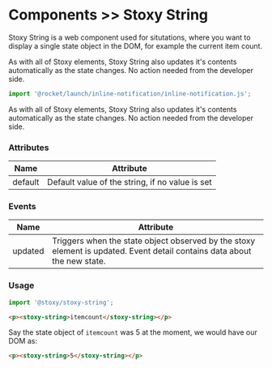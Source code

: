 # Components >> Stoxy String

Stoxy String is a web component used for situtations, where you want to
display a single state object in the DOM, for example the current item count.

As with all of Stoxy elements, Stoxy String also updates it's contents automatically
as the state changes. No action needed from the developer side.

```js script
import '@rocket/launch/inline-notification/inline-notification.js';
```

<inline-notification type="tip" title="Reactivity">

As with all of Stoxy elements, Stoxy String also updates it's contents automatically
as the state changes. No action needed from the developer side.

</inline-notification>

### Attributes

| Name    | Attribute                                       |
| ------- | ----------------------------------------------- |
| default | Default value of the string, if no value is set |

### Events

| Name    | Attribute                                                                                                                |
| ------- | ------------------------------------------------------------------------------------------------------------------------ |
| updated | Triggers when the state object observed by the stoxy element is updated. Event detail contains data about the new state. |

### Usage

```js copy
import '@stoxy/stoxy-string';
```

```html copy
<p><stoxy-string>itemcount</stoxy-string></p>
```

Say the state object of `itemcount` was 5 at the moment, we would have our DOM as:

```html copy
<p><stoxy-string>5</stoxy-string></p>
```

